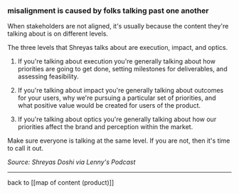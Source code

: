 ### misalignment is caused by folks talking past one another

When stakeholders are not aligned, it's usually because the content they're talking about is on different levels.

The three levels that Shreyas talks about are execution, impact, and optics. 

1. If you're talking about execution you're generally talking about how priorities are going to get done, setting milestones for deliverables, and assessing feasibility.

2. If you're talking about impact you're generally talking about outcomes for your users, why we're pursuing a particular set of priorities, and what positive value would be created for users of the product.

3. If you're talking about optics you're generally talking about how our priorities affect the brand and perception within the market. 

Make sure everyone is talking at the same level. If you are not, then it's time to call it out.

*Source: Shreyas Doshi via Lenny's Podcast*

---

back to [[map of content (product)]]